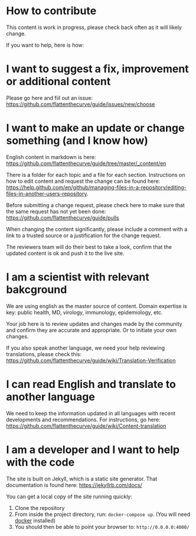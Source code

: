 # How to contribute
This content is work in progress, please check back often as it will likely change.

If you want to help, here is how:

# I want to suggest a fix, improvement or additional content
Please go here and fiil out an issue:
https://github.com/flattenthecurve/guide/issues/new/choose

# I want to make an update or change something (and I know how)

English content in markdown is here: https://github.com/flattenthecurve/guide/tree/master/_content/en

There is a folder for each topic and a file for each section. Instructions on how to edit content and request the change can be found here: https://help.github.com/en/github/managing-files-in-a-repository/editing-files-in-another-users-repository.

Before submitting a change request, please check here to make sure that the same request has not yet been done: https://github.com/flattenthecurve/guide/pulls

When changing the content significantly, please include a comment with a link to a trusted source or a justification for the change request.

The reviewers team will do their best to take a look, confirm that the updated content is ok and push it to the live site.

# I am a scientist with relevant bakcground
We are using english as the master source of content. Domain expertise is key: public health, MD, virology, immunology, epidemiology, etc.

Your job here is to review updates and changes made by the community and confirm they are accurate and appropriate. Or to initiate your own changes.

If you also speak another language, we need your help reviewing translations, please check this: https://github.com/flattenthecurve/guide/wiki/Translation-Verification

# I can read English and translate to another language
We need to keep the information updated in all languages with recent developments and recommendations.
For instructions, go here: https://github.com/flattenthecurve/guide/wiki/Content-translation

# I am a developer and I want to help with the code
The site is built on Jekyll, which is a static site generator. That documentation is found here: https://jekyllrb.com/docs/

You can get a local copy of the site running quickly:

1. Clone the repository
2. From inside the project directory, run: `docker-compose up`. (You will need [docker](https://www.docker.com/) installed)
3. You should then be able to point your browser to: `http://0.0.0.0:4000/`

